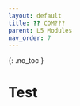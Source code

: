```yaml
---
layout: default
title: ?? COM???
parent: L5 Modules
nav_order: 7
---
```


{: .no_toc }


# Test



